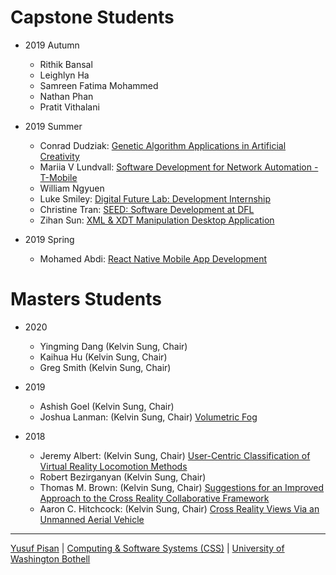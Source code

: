 
# Capstone Students

- 2019 Autumn
  - Rithik Bansal
  - Leighlyn Ha
  - Samreen Fatima Mohammed
  - Nathan Phan
  - Pratit Vithalani
  
- 2019 Summer
  - Conrad Dudziak: [Genetic Algorithm Applications in Artificial Creativity](./people/conraddudziak)
  - Mariia V Lundvall: [Software Development for Network Automation - T-Mobile](./people/mariialundvall)
  - William Ngyuen
  - Luke Smiley: [Digital Future Lab: Development Internship](./people/lukesmiley)
  - Christine Tran: [SEED: Software Development at DFL](./people/christinetran)
  - Zihan Sun: [XML & XDT Manipulation Desktop Application](./people/zihansun)

  
- 2019 Spring
  - Mohamed Abdi: [React Native Mobile App Development](./people/mohamedabdi)



# Masters Students

- 2020
  - Yingming Dang (Kelvin Sung, Chair)
  - Kaihua Hu (Kelvin Sung, Chair)
  - Greg Smith (Kelvin Sung, Chair)
  
- 2019
   - Ashish Goel (Kelvin Sung, Chair)
   - Joshua Lanman:  (Kelvin Sung, Chair) [Volumetric Fog](./people/joshualanman)
   
- 2018
   - Jeremy Albert:  (Kelvin Sung, Chair) [User-Centric Classification of Virtual Reality Locomotion Methods](./people/jeremyalbert)
   - Robert Bezirganyan  (Kelvin Sung, Chair)
   - Thomas M. Brown:  (Kelvin Sung, Chair) [Suggestions for an Improved Approach to the Cross Reality Collaborative Framework](./people/thomasbrown)
   - Aaron C. Hitchcock:  (Kelvin Sung, Chair) [Cross Reality Views Via an Unmanned Aerial Vehicle](./people/aaronhitchcock)

  

***

[Yusuf Pisan](https://pisanorg.github.io/yusuf/) | [Computing & Software Systems (CSS)](https://www.uwb.edu/css) | [University of Washington Bothell](https://www.uwb.edu/)
